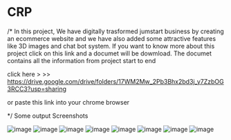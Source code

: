 # CRP
/* 
In this project, We have digitally trasformed jumstart business by creating an ecommerce website and we have also added some attractive features like 3D images and chat bot system.
If you want to know more about this project click on this link and a documet will be dowmload. The documet contains all the information from project start to end 

click here > >> https://drive.google.com/drive/folders/17WM2Mw_2Pb3Bhx2bd3j_y7ZzbOG3RCC3?usp=sharing

or paste this link into your chrome browser

*/
Some output Screenshots 

![image](https://user-images.githubusercontent.com/73010648/194070381-cbe112f8-30f1-421d-b6a3-3b7d37f67565.png)
![image](https://user-images.githubusercontent.com/73010648/194070713-8c86c00a-ba27-4fb6-b829-bd88b3500382.png)
![image](https://user-images.githubusercontent.com/73010648/194070748-9f5c49ef-ab0b-4656-9d24-478c28cff215.png)
![image](https://user-images.githubusercontent.com/73010648/194070781-3a4eb3bb-a0d1-43eb-a9a1-f0e51d0bd6a4.png)
![image](https://user-images.githubusercontent.com/73010648/194070821-2d829ccf-33de-485c-bc16-e0f6e1a99ca5.png)
![image](https://user-images.githubusercontent.com/73010648/194070851-ce18506e-7c00-4f08-80fb-8655d6c5921a.png)
![image](https://user-images.githubusercontent.com/73010648/194070870-52abdf68-66ca-44c9-8edd-43c5b2494645.png)
![image](https://user-images.githubusercontent.com/73010648/194070902-f68c8c45-34c6-4bd1-8b6a-a7fffff948a6.png)

